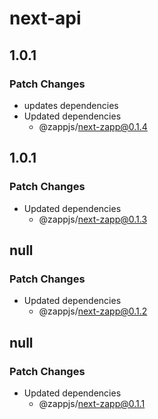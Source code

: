 # next-api

## 1.0.1

### Patch Changes

- updates dependencies
- Updated dependencies
  - @zappjs/next-zapp@0.1.4

## 1.0.1

### Patch Changes

- Updated dependencies
  - @zappjs/next-zapp@0.1.3

## null

### Patch Changes

- Updated dependencies
  - @zappjs/next-zapp@0.1.2

## null

### Patch Changes

- Updated dependencies
  - @zappjs/next-zapp@0.1.1
